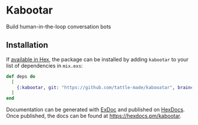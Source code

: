 # Kabootar
Build human-in-the-loop conversation bots

## Installation

If [available in Hex](https://hex.pm/docs/publish), the package can be installed
by adding `kabootar` to your list of dependencies in `mix.exs`:

```elixir
def deps do
  [
    {:kabootar, git: "https://github.com/tattle-made/kabooatar", brainch: "main", depth: 1}
  ]
end
```

Documentation can be generated with [ExDoc](https://github.com/elixir-lang/ex_doc)
and published on [HexDocs](https://hexdocs.pm). Once published, the docs can
be found at <https://hexdocs.pm/kabootar>.

